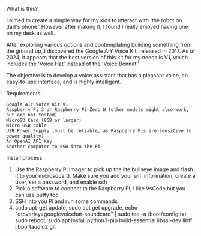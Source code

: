 What is this?

I aimed to create a simple way for my kids to interact with 'the robot on dad's phone.' However after making it, I found I really enjoyed having one on my desk as well.

After exploring various options and contemplating building something from the ground up, I discovered the Google AIY Voice Kit, released in 2017. As of 2024, it appears that the best version of this kit for my needs is V1, which includes the 'Voice Hat' instead of the 'Voice Bonnet.'

The objective is to develop a voice assistant that has a pleasant voice, an easy-to-use interface, and is highly intelligent.

Requirements:

    Google AIY Voice Kit V1
    Raspberry Pi 3 or Raspberry Pi Zero W (other models might also work, but are not tested)
    MicroSD Card (8GB or larger)
    Micro USB cable
    USB Power Supply (must be reliable, as Raspberry Pis are sensitive to power quality)
    An OpenAI API Key
    Another computer to SSH into the Pi

Install process:
1) Use the Raspberry Pi Imager to pick up the lite bullseye image and flash it to your microsdcard. Make sure you add your wifi information, create a user, set a password, and enable ssh
2) Pick a software to connect to the Raspberry PI, I like VsCode but you can use putty too
3) SSH into you Pi and run some commands
4) sudo apt-get update, sudo apt get upgrade, echo "dtoverlay=googlevoicehat-soundcard" | sudo tee -a /boot/config.txt, sudo reboot, sudo apt install python3-pip build-essential libssl-dev libff libportaudio2 git
